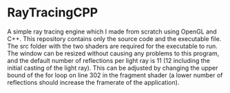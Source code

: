 # RayTracingCPP
A simple ray tracing engine which I made from scratch using OpenGL and C++. This repository contains only the source code and the executable file. The src folder with the two shaders are required for the executable to run. The window can be resized without causing any problems to this program, and the default number of reflections per light ray is 11 (12 including the initial casting of the light ray). This can be adjusted by changing the upper bound of the for loop on line 302 in the fragment shader (a lower number of reflections should increase the framerate of the application).
